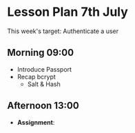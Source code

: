 # Lesson Plan 7th July

This week's target: Authenticate a user

## Morning 09:00

+ Introduce Passport
+ Recap bcrypt
  - Salt & Hash

## Afternoon 13:00

+ **Assignment**:
  